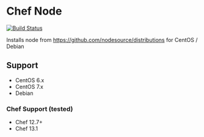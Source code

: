 # Chef Node
[![Build Status](https://travis-ci.org/usemarkup/chef-node.svg?branch=master)](https://travis-ci.org/usemarkup/chef-node)

Installs node from https://github.com/nodesource/distributions for CentOS / Debian

## Support

- CentOS 6.x
- CentOS 7.x
- Debian

### Chef Support (tested)

- Chef 12.7+
- Chef 13.1
